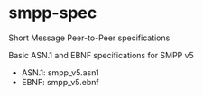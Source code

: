 # smpp-spec
Short Message Peer-to-Peer specifications

Basic ASN.1 and EBNF specifications for SMPP v5

- ASN.1: smpp_v5.asn1
- EBNF: smpp_v5.ebnf
